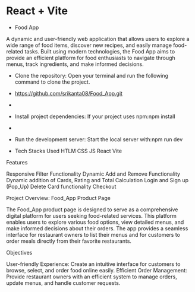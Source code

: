 # React + Vite

- Food App
  
A dynamic and user-friendly web application that allows users to explore a wide range of food items, discover new recipes, and easily manage food-related tasks. Built using modern technologies, the Food App aims to provide an efficient platform for food enthusiasts to navigate through menus, track ingredients, and make informed decisions.

- Clone the repository: Open your terminal and run the following command to clone the project.
- https://github.com/srikanta08/Food_App.git
- 
- Install project dependencies: If your project uses npm:npm install
- 
- Run the development server: Start the local server with:npm run dev

- Tech Stacks Used
HTLM
CSS
JS
React
Vite

Features

Responsive
Filter Functionality
Dynamic Add and Remove Functionality
Dynamic addition of Cards, Rating and Total Calculation
Login and Sign up (Pop_Up)
Delete Card functionality
Checkout

Project Overview: Food_App Product Page

The Food_App product page is designed to serve as a comprehensive digital platform for users seeking food-related services. This platform enables users to explore various food options, view detailed menus, and make informed decisions about their orders. The app provides a seamless interface for restaurant owners to list their menus and for customers to order meals directly from their favorite restaurants.

Objectives

User-friendly Experience: Create an intuitive interface for customers to browse, select, and order food online easily.
Efficient Order Management: Provide restaurant owners with an efficient system to manage orders, update menus, and handle customer requests.

